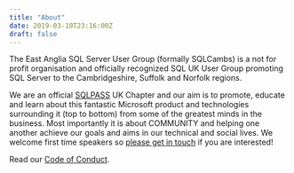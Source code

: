 ```yaml
---
title: "About"
date: 2019-03-10T23:16:00Z
draft: false
---
```

The East Anglia SQL Server User Group (formally SQLCambs) is a not for profit organisation and officially recognized SQL UK User Group promoting SQL Server to the Cambridgeshire, Suffolk and Norfolk regions.

We are an official [SQLPASS](https://www.pass.org "SQL Pass") UK Chapter and our aim is to promote, educate and learn about this fantastic Microsoft product and technologies surrounding it (top to bottom) from some of the greatest minds in the business. Most importantly it is about COMMUNITY and helping one another achieve our goals and aims in our technical and social lives. We welcome first time speakers so [please get in touch](/submit "Get in touch") if you are interested!

Read our [Code of Conduct](/code-of-conduct "Code of Conduct").

